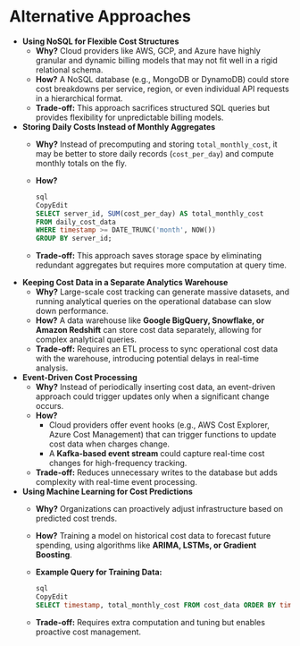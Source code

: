 # Alternative Approaches

- **Using NoSQL for Flexible Cost Structures**
    - **Why?** Cloud providers like AWS, GCP, and Azure have highly granular and dynamic billing models that may not fit well in a rigid relational schema.
    - **How?** A NoSQL database (e.g., MongoDB or DynamoDB) could store cost breakdowns per service, region, or even individual API requests in a hierarchical format.
    - **Trade-off:** This approach sacrifices structured SQL queries but provides flexibility for unpredictable billing models.
- **Storing Daily Costs Instead of Monthly Aggregates**
    - **Why?** Instead of precomputing and storing `total_monthly_cost`, it may be better to store daily records (`cost_per_day`) and compute monthly totals on the fly.
    - **How?**
        
        ```sql
        sql
        CopyEdit
        SELECT server_id, SUM(cost_per_day) AS total_monthly_cost
        FROM daily_cost_data
        WHERE timestamp >= DATE_TRUNC('month', NOW())
        GROUP BY server_id;
        
        ```
        
    - **Trade-off:** This approach saves storage space by eliminating redundant aggregates but requires more computation at query time.
- **Keeping Cost Data in a Separate Analytics Warehouse**
    - **Why?** Large-scale cost tracking can generate massive datasets, and running analytical queries on the operational database can slow down performance.
    - **How?** A data warehouse like **Google BigQuery, Snowflake, or Amazon Redshift** can store cost data separately, allowing for complex analytical queries.
    - **Trade-off:** Requires an ETL process to sync operational cost data with the warehouse, introducing potential delays in real-time analysis.
- **Event-Driven Cost Processing**
    - **Why?** Instead of periodically inserting cost data, an event-driven approach could trigger updates only when a significant change occurs.
    - **How?**
        - Cloud providers offer event hooks (e.g., AWS Cost Explorer, Azure Cost Management) that can trigger functions to update cost data when charges change.
        - A **Kafka-based event stream** could capture real-time cost changes for high-frequency tracking.
    - **Trade-off:** Reduces unnecessary writes to the database but adds complexity with real-time event processing.
- **Using Machine Learning for Cost Predictions**
    - **Why?** Organizations can proactively adjust infrastructure based on predicted cost trends.
    - **How?** Training a model on historical cost data to forecast future spending, using algorithms like **ARIMA, LSTMs, or Gradient Boosting**.
    - **Example Query for Training Data:**
        
        ```sql
        sql
        CopyEdit
        SELECT timestamp, total_monthly_cost FROM cost_data ORDER BY timestamp;
        
        ```
        
    - **Trade-off:** Requires extra computation and tuning but enables proactive cost management.